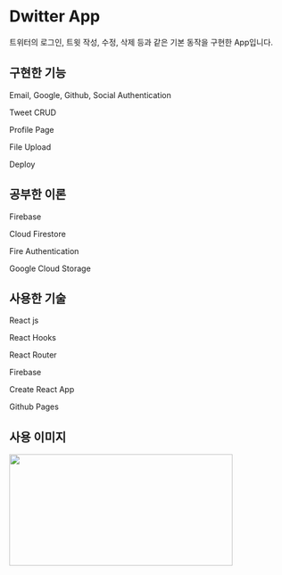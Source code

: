 # Dwitter App

트위터의 로그인, 트윗 작성, 수정, 삭제 등과 같은 기본 동작을 구현한 App입니다.

## 구현한 기능

Email, Google, Github, Social Authentication

Tweet CRUD

Profile Page

File Upload

Deploy

## 공부한 이론

Firebase

Cloud Firestore

Fire Authentication

Google Cloud Storage

## 사용한 기술

React js

React Hooks

React Router

Firebase

Create React App

Github Pages

## 사용 이미지

<img src="https://user-images.githubusercontent.com/57383916/145741709-9a89bc96-775d-4000-87b8-27348b761aa9.jpg" width="400" height="200" />
